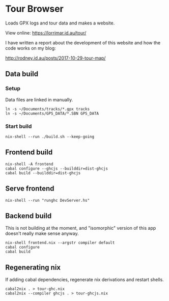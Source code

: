 # Tour Browser

Loads GPX logs and tour data and makes a website.

View online: https://lorrimar.id.au/tour/

I have written a report about the development of this website and how
the code works on my blog:

http://rodney.id.au/posts/2017-10-29-tour-map/


## Data build

### Setup

Data files are linked in manually.
```
ln -s ~/Documents/tracks/*.gpx tracks
ln -s ~/Documents/GPS_DATA/*.SBN GPS_DATA
```

### Start build

```
nix-shell --run ./build.sh --keep-going
```

## Frontend build

```
nix-shell -A frontend
cabal configure --ghcjs --builddir=dist-ghcjs
cabal build --builddir=dist-ghcjs
```

## Serve frontend

```
nix-shell --run "runghc DevServer.hs"
```

## Backend build

This is not building at the moment, and "isomorphic" version of this
app doesn't really make sense anyway.

```
nix-shell frontend.nix --argstr compiler default
cabal configure
cabal build
```

## Regenerating nix

If adding cabal dependencies, regenerate nix derivations and restart
shells.

```
cabal2nix . > tour-ghc.nix
cabal2nix --compiler ghcjs . > tour-ghcjs.nix
```
